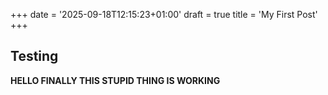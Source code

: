 +++
date = '2025-09-18T12:15:23+01:00'
draft = true
title = 'My First Post'
+++
## Testing

**HELLO FINALLY THIS STUPID THING IS WORKING**